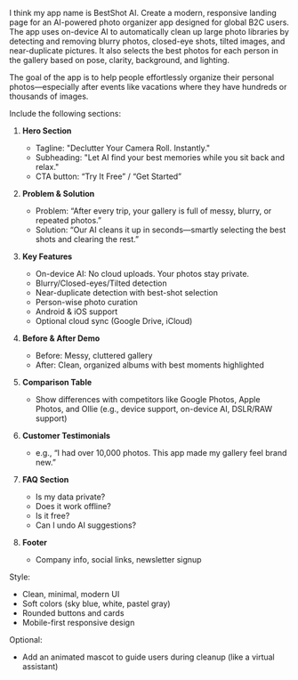 I think my app name is BestShot AI.
Create a modern, responsive landing page for an AI-powered photo organizer app designed for global B2C users. The app uses on-device AI to automatically clean up large photo libraries by detecting and removing blurry photos, closed-eye shots, tilted images, and near-duplicate pictures. It also selects the best photos for each person in the gallery based on pose, clarity, background, and lighting.

The goal of the app is to help people effortlessly organize their personal photos—especially after events like vacations where they have hundreds or thousands of images.

Include the following sections:

1. **Hero Section**

   - Tagline: "Declutter Your Camera Roll. Instantly."
   - Subheading: "Let AI find your best memories while you sit back and relax."
   - CTA button: “Try It Free” / “Get Started”

2. **Problem & Solution**

   - Problem: “After every trip, your gallery is full of messy, blurry, or repeated photos.”
   - Solution: “Our AI cleans it up in seconds—smartly selecting the best shots and clearing the rest.”

3. **Key Features**

   - On-device AI: No cloud uploads. Your photos stay private.
   - Blurry/Closed-eyes/Tilted detection
   - Near-duplicate detection with best-shot selection
   - Person-wise photo curation
   - Android & iOS support
   - Optional cloud sync (Google Drive, iCloud)

4. **Before & After Demo**

   - Before: Messy, cluttered gallery
   - After: Clean, organized albums with best moments highlighted

5. **Comparison Table**

   - Show differences with competitors like Google Photos, Apple Photos, and Ollie (e.g., device support, on-device AI, DSLR/RAW support)

6. **Customer Testimonials**

   - e.g., “I had over 10,000 photos. This app made my gallery feel brand new.”

7. **FAQ Section**

   - Is my data private?
   - Does it work offline?
   - Is it free?
   - Can I undo AI suggestions?

8. **Footer**
   - Company info, social links, newsletter signup

Style:

- Clean, minimal, modern UI
- Soft colors (sky blue, white, pastel gray)
- Rounded buttons and cards
- Mobile-first responsive design

Optional:

- Add an animated mascot to guide users during cleanup (like a virtual assistant)
